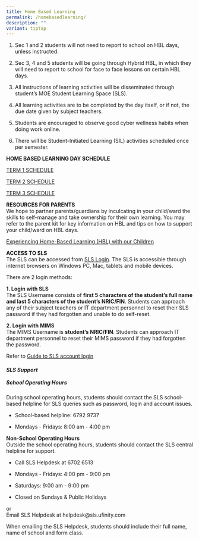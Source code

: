 ```yaml
---
title: Home Based Learning
permalink: /homebasedlearning/
description: ""
variant: tiptap
---
```

<ol data-tight="true" class="tight">
<li>
<p>Sec 1 and 2 students will not need to report to school on HBL days, unless
instructed.</p>
</li>
<li>
<p>Sec 3, 4 and 5 students will be going through Hybrid HBL, in which they
will need to report to school for face to face lessons on certain HBL days.</p>
</li>
<li>
<p>All instructions of learning activities will be disseminated through student’s
MOE Student Learning Space (SLS).</p>
</li>
<li>
<p>All learning activities are to be completed by the day itself, or if not,
the due date given by subject teachers.</p>
</li>
<li>
<p>Students are encouraged to observe good cyber wellness habits when doing
work online.</p>
</li>
<li>
<p>There will be Student-Initiated Learning (SIL) activities scheduled once
per semester.</p>
<p></p>
</li>
</ol>
<p><strong>HOME BASED LEARNING DAY SCHEDULE</strong>
</p>
<p><a href="https://docs.google.com/document/d/1kG0olkhzmown2GwFgNh5e3z2tZwoFO4n4Rk3uEwasVU/edit?tab=t.0" rel="noopener nofollow" target="_blank">TERM 1 SCHEDULE</a>
</p>
<p><a href="https://docs.google.com/document/d/1dJAb2i2SVoCN4aP8qgeO7GmbtuinlJJh41I2MBIfYJA/edit?tab=t.0" rel="noopener nofollow" target="_blank">TERM 2 SCHEDULE</a>
</p>
<p><a href="https://docs.google.com/document/d/1O3u2b4LU1xinff1G5v7qEhvvBd1eHHYESQTL4-3jYqE/edit?usp=sharing" rel="noopener nofollow" target="_blank">TERM 3 SCHEDULE</a>
</p>
<p><strong>RESOURCES FOR PARENTS</strong> 
<br>We hope to partner parents/guardians by inculcating in your child/ward
the skills to self-manage and take ownership for their own learning. You
may refer to the parent kit for key information on HBL and tips on how
to support your child/ward on HBL days.</p>
<p><a href="https://drive.google.com/file/d/13-KdRV08w2D5K7H8zi-oVMyC-s5KIn-V/view?usp=sharing" rel="noopener noreferrer nofollow" target="_blank">Experiencing Home-Based Learning (HBL) with our Children</a>
</p>
<p><strong>ACCESS TO SLS</strong>
<br>The SLS can be accessed from&nbsp;<a href="https://vle.learning.moe.edu.sg/login" rel="noopener nofollow" target="_blank">SLS Login</a>. The SLS is
accessible through internet browsers on Windows PC, Mac, tablets and mobile
devices.&nbsp;</p>
<p>There are 2 login methods:</p>
<p><strong>1. Login with SLS</strong>
<br>The SLS Username consists of&nbsp;<strong>first 5 characters of the student’s full name and last 5 characters of the student’s NRIC/FIN</strong>.
Students can approach any of their subject teachers or IT department personnel
to reset their SLS password if they had forgotten and unable to do self-reset.&nbsp;</p>
<p><strong>2. Login with MIMS</strong>
<br>The MIMS Username is&nbsp;<strong>student’s NRIC/FIN</strong>. Students
can approach IT department personnel to reset their MIMS password if they
had forgotten the password.</p>
<p>Refer to&nbsp;<a href="https://www.learning.moe.edu.sg/login-troubleshooting/authentication/how-to-log-in-student/" rel="noopener nofollow" target="_blank">Guide to SLS account login</a>
<a href="https://www.learning.moe.edu.sg/login-troubleshooting/authentication/how-to-log-in-student/" rel="noopener noreferrer nofollow" target="_blank">
<br>
</a>
</p>
<h5><strong>SLS Support</strong> <br><br><strong>School Operating Hours</strong><br></h5>
<p>During school operating hours, students should contact the SLS school-based
helpline for SLS queries such as&nbsp;password, login and account issues.</p>
<ul data-tight="true" class="tight">
<li>
<p>School-based helpline: 6792 9737</p>
</li>
<li>
<p>Mondays - Fridays: 8:00 am - 4:00 pm</p>
</li>
</ul>
<p><strong>Non-School Operating Hours</strong>&nbsp;
<br>Outside the school operating hours, students should contact the SLS central
helpline for support.</p>
<ul data-tight="true" class="tight">
<li>
<p>Call SLS Helpdesk at 6702 6513</p>
</li>
<li>
<p>Mondays - Fridays: 4:00 pm - 9:00 pm</p>
</li>
<li>
<p>Saturdays: 9:00 am - 9:00 pm</p>
</li>
<li>
<p>Closed on Sundays &amp; Public Holidays</p>
</li>
</ul>
<p>or
<br>Email SLS Helpdesk at helpdesk@sls.ufinity.com</p>
<p>When emailing the SLS Helpdesk, students should include their full name,
name of school and form class.</p>